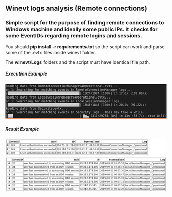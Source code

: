 ## Winevt logs analysis (Remote connections)

### Simple script for the purpose of finding remote connections to Windows machine and ideally some public IPs. It checks for some EventIDs regarding remote logins and sessions.

You should **pip install -r requirements.txt** so the script can work and parse some of the .evtx files inside winevt folder.

The **winevt/Logs** folders and the script must have identical file path.

##### Execution Example #####

![Image of Spreadsheet](https://github.com/georgi-i/winevt_logs_analysis/blob/main/search.png)

##### Result Example #####

![Image of Spreadsheet](https://github.com/georgi-i/winevt_logs_analysis/blob/main/result.png)
